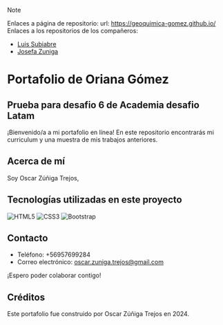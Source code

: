 > [!NOTE]
> Enlaces a página de repositorio:
> url: https://geoquimica-gomez.github.io/
> Enlaces a los repositorios de los compañeros:
>- [Luis Subiabre](https://github.com/geoquimica-gomez/luissubiabre.github.io)
>- [Josefa Zuniga](https://github.com/geoquimica-gomez/proyecto-final)

# Portafolio de Oriana Gómez

## Prueba para desafio 6 de Academia desafio Latam

¡Bienvenido/a a mi portafolio en línea! En este repositorio encontrarás mi curriculum y una muestra de mis trabajos anteriores.

## Acerca de mí

Soy Oscar Zúñiga Trejos, 

## Tecnologías utilizadas en este proyecto

![HTML5](https://img.shields.io/badge/-HTML5-E34F26?style=flat-square&logo=html5&logoColor=white)
![CSS3](https://img.shields.io/badge/-CSS3-1572B6?style=flat-square&logo=css3&logoColor=white)
![Bootstrap](https://img.shields.io/badge/-Bootstrap-7952B3?style=flat-square&logo=bootstrap&logoColor=white)


## Contacto

- Teléfono: +56957699284
- Correo electrónico: oscar.zuniga.trejos@gmail.com

¡Espero poder colaborar contigo!

## Créditos

Este portafolio fue construido por Oscar Zúñiga Trejos en 2024.
